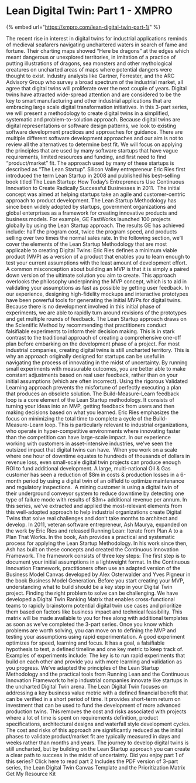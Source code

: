 # Lean Digital Twin: Part 1 - XMPRO

{% embed url="https://xmpro.com/lean-digital-twin-part-1/" %}

The recent rise in interest in digital twins for industrial applications reminds of medieval seafarers navigating unchartered waters in search of fame and fortune. Their charting maps showed “Here be dragons” at the edges which meant dangerous or unexplored territories, in imitation of a practice of putting illustrations of dragons, sea monsters and other mythological creatures on uncharted areas of maps where potential dangers were thought to exist.
Industry analysts like Gartner, Forrester, and the ARC Advisory Group who survey a broad spectrum of the industrial market, all agree that digital twins will proliferate over the next couple of years.
Digital twins have attracted wide-spread attention and are considered to be the key to smart manufacturing and other industrial applications that are embracing large scale digital transformation initiatives.
In this 3-part series, we will present a methodology to create digital twins in a simplified, systematic and problem-to-solution approach.
Because digital twins are digital representations or software design patterns, we look to existing software development practices and approaches for guidance.
There are multiple different software development approaches and our aim is not to review all the alternatives to determine best fit. We will focus on applying the principles that are used by many software startups that have vague requirements, limited resources and funding, and first need to find “product/market” fit. The approach used by many of these startups is described as “The Lean Startup”.
Silicon Valley entrepreneur Eric Ries first introduced the term Lean Startup in 2008 and published his best-selling book titled The Lean Startup: How Today’s Entrepreneurs Use Continuous Innovation to Create Radically Successful Businesses in 2011. 
The initial concept was aimed at helping startups take an agile and customer-centric approach to product development. The Lean Startup Methodology has since been widely adopted by startups, government organizations and global enterprises as a framework for creating innovative products and business models. For example, GE FastWorks launched 100 projects globally by using the Lean Startup approach. The results GE has achieved include: half the program cost, twice the program speed, and products selling over two times the normal sales rate.
In the following section, we’ll cover the elements of the Lean Startup Methodology that are most applicable to creating Digital Twins:
Eric Ries defines a minimum viable product (MVP) as a version of a product that enables you to learn enough to test your current assumptions with the least amount of development effort.
A common misconception about building an MVP is that it is simply a paired down version of the ultimate solution you aim to create. This approach overlooks the philosophy underpinning the MVP concept, which is to aid in validating your assumptions as fast as possible by getting user feedback.
In our experience, designing high-fidelity mockups and interactive prototypes have been powerful tools for generating the initial MVPs for digital twins. Because there is no development involved in this initial phase of experiments, we are able to rapidly turn around revisions of the prototypes and get multiple rounds of feedback.
The Lean Startup approach draws on the Scientific Method by recommending that practitioners conduct falsifiable experiments to inform their decision making. This is in stark contrast to the traditional approach of creating a comprehensive one-off plan before embarking on the development phase of a project.
For most industrial companies, creating digital twins is still uncharted territory. This is why an approach originally designed for startups can be useful in navigating the process of innovating in the midst of uncertainty.
By running small experiments with measurable outcomes, you are better able to make constant adjustments based on real user feedback, rather than on your initial assumptions (which are often incorrect).
Using the rigorous Validated Learning approach prevents the misfortune of perfectly executing a plan that produces an obsolete solution.
The Build-Measure-Learn feedback loop is a core element of the Lean Startup methodology. It consists of turning your ideas into an MVP, getting feedback from users and then making decisions based on what you learned.
Eric Ries emphasizes the focus on minimizing the total time to complete a cycle of the Build-Measure-Learn loop. This is particularly relevant to industrial organizations, who operate in hyper-competitive environments where innovating faster than the competition can have large-scale impact.
In our experience working with customers in asset-intensive industries, we’ve seen the outsized impact that digital twins can have.  When you work on a scale where one hour of downtime equates to hundreds of thousands of dollars in revenue loss, even small-scale digital twin projects can produce enough ROI to fund additional development.
A large, multi-national Oil & Gas customer has seen a reduction of $8m in costs & production losses in a 6-month period by using a digital twin of an oilfield to optimize maintenance and regulatory inspections.  A mining customer is using a digital twin of their underground conveyor system to reduce downtime by detecting one type of failure mode with results of $3m+ additional revenue per annum.
In this series, we’ve extracted and applied the most-relevant elements from this well-adopted approach to help industrial organizations create Digital Twins that solve real challenges and don’t take months to architect and develop.
In 2011, veteran software entrepreneur, Ash Maurya, expanded on the work by Eric Ries and released Running Lean: Iterate from Plan A to a Plan That Works. In the book, Ash provides a practical and systematic process for applying the Lean Startup Methodology.
In his work since then, Ash has built on these concepts and created the Continuous Innovation Framework. The framework consists of three key steps:
The first step is to document your initial assumptions in a lightweight format. In the Continuous Innovation Framework, practitioners often use an adapted version of the Business Model Canvas developed by Alex Osterwalder and Yves Pigneur in the book Business Model Generation.
Before you start creating your MVP, understanding what to build should be a key step in your Digital Twin project. Finding the right problem to solve can be challenging.
We have developed a Digital Twin Ranking Matrix that enables cross-functional teams to rapidly brainstorm potential digital twin use cases and prioritize them based on factors like business impact and technical feasibility. This matrix will be made available to you for free along with additional templates as soon as we’ve completed the 3-part series.
Once you know which problems are worth solving, you can move on to defining the MVP and testing your assumptions using rapid experimentation.
A good experiment optimizes for speed, learning and focus. It has a goal, a falsifiable hypothesis to test, a defined timeline and one key metric to keep track of.
Examples of experiments include:
The key is to run rapid experiments that build on each other and provide you with more learning and validation as you progress.
We’ve adapted the principles of the Lean Startup Methodology and the practical tools from Running Lean and the Continuous Innovation Framework to help industrial companies innovate like startups in the uncharted Digital Twin arena.
The Lean Digital Twin focuses on addressing a key business value metric with a defined financial benefit that can be verified in a short period of time. It provides short-term return on investment that can be used to fund the development of more advanced production twins. This removes the cost and risks associated with projects where a lot of time is spent on requirements definition, product specifications, architectural designs and waterfall style development cycles.
The cost and risks of this approach are significantly reduced as the initial phases to validate product/market fit are typically measured in days and weeks rather than months and years. The journey to develop digital twins is still uncharted, but by building on the Lean Startup approach you can create a clear path to success in the midst of uncertainty.
Did you enjoy part 1 of this series? Click here to read part 2
Includes the PDF version of 3-part series, the Lean Digital Twin Canvas Template and the Prioritization Matrix
Get My Resource Kit